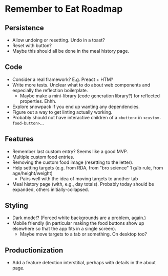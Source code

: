 # Remember to Eat Roadmap

## Persistence

- Allow undoing or resetting. Undo in a toast?
- Reset with button?
- Maybe this should all be done in the meal history page.

## Code

- Consider a real framework? E.g. Preact + HTM?
- Write more tests. Unclear what to do about web components and especially the reflection boilerplate.
  - Maybe make a mini-library (code generation library?) for reflected properties. Ehhh.
- Explore snowpack if you end up wanting any dependencies.
- Figure out a way to get linting actually working.
- Probably should not have interactive children of a `<button>` in `<custom-food-button>`...

## Features

- Remember last custom entry? Seems like a good MVP.
- Multiple custom food entries.
- Removing the custom food image (resetting to the letter).
- Help setting targets (e.g. from RDA, from "bro science" 1 g/lb rule, from age/height/weight)
  - Pairs well with the idea of moving targets to another tab
- Meal history page (with, e.g., day totals). Probably today should be expanded, others initially-collapsed.

## Styling

- Dark mode!? (Forced white backgrounds are a problem, again.)
- Mobile friendly (in particular making the food buttons show up elsewhere so that the app fits in a single screen).
  - Maybe move targets to a tab or something. On desktop too?

## Productionization

- Add a feature detection interstitial, perhaps with details in the about page.
